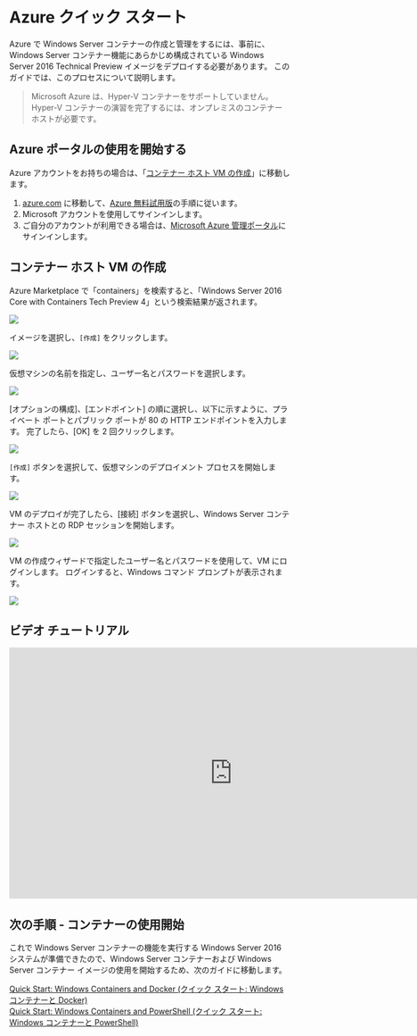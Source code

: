 # Azure クイック スタート

Azure で Windows Server コンテナーの作成と管理をするには、事前に、Windows Server コンテナー機能にあらかじめ構成されている Windows Server 2016 Technical Preview イメージをデプロイする必要があります。 このガイドでは、このプロセスについて説明します。

> Microsoft Azure は、Hyper-V コンテナーをサポートしていません。 Hyper-V コンテナーの演習を完了するには、オンプレミスのコンテナー ホストが必要です。

## Azure ポータルの使用を開始する

Azure アカウントをお持ちの場合は、「[コンテナー ホスト VM の作成](#CreateacontainerhostVM)」に移動します。

1. [azure.com](https://azure.com) に移動して、[Azure 無料試用版](https://azure.microsoft.com/en-us/pricing/free-trial/)の手順に従います。
2. Microsoft アカウントを使用してサインインします。
3. ご自分のアカウントが利用できる場合は、[Microsoft Azure 管理ポータル](https://portal.azure.com)にサインインします。

## コンテナー ホスト VM の作成

Azure Marketplace で「containers」を検索すると、「Windows Server 2016 Core with Containers Tech Preview 4」という検索結果が返されます。

![](./media/newazure1.png)

イメージを選択し、`[作成]` をクリックします。

![](./media/tp41.png)

仮想マシンの名前を指定し、ユーザー名とパスワードを選択します。

![](media/newazure2.png)

[オプションの構成]、[エンドポイント] の順に選択し、以下に示すように、プライベート ポートとパブリック ポートが 80 の HTTP エンドポイントを入力します。 完了したら、[OK] を 2 回クリックします。

![](./media/newazure3.png)

`[作成]` ボタンを選択して、仮想マシンのデプロイメント プロセスを開始します。

![](media/newazure2.png)

VM のデプロイが完了したら、[接続] ボタンを選択し、Windows Server コンテナー ホストとの RDP セッションを開始します。

![](media/newazure6.png)

VM の作成ウィザードで指定したユーザー名とパスワードを使用して、VM にログインします。 ログインすると、Windows コマンド プロンプトが表示されます。

![](media/newazure7.png)

## ビデオ チュートリアル

<iframe src="https://channel9.msdn.com/Blogs/containers/Quick-Start-Configure-Windows-Server-Containers-in-Microsoft-Azure/player#ccLang=ja" width="800" height="450"  allowFullScreen="true" frameBorder="0" scrolling="no"></iframe>


## 次の手順 - コンテナーの使用開始

これで Windows Server コンテナーの機能を実行する Windows Server 2016 システムが準備できたので、Windows Server コンテナーおよび Windows Server コンテナー イメージの使用を開始するため、次のガイドに移動します。

[Quick Start: Windows Containers and Docker (クイック スタート: Windows コンテナーと Docker)](./manage_docker.md)  
[Quick Start: Windows Containers and PowerShell (クイック スタート: Windows コンテナーと PowerShell)](./manage_powershell.md)



<!--HONumber=Feb16_HO1-->
